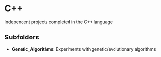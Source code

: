 # C++

Independent projects completed in the C++ language

## Subfolders

- **Genetic_Algorithms**: Experiments with genetic/evolutionary algorithms


